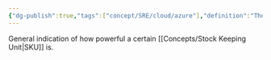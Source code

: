 ```yaml
---
{"dg-publish":true,"tags":["concept/SRE/cloud/azure"],"definition":"The concept of the Azure Compute Unit provides a way of comparing compute (CPU) performance across Azure SKUs.","aliases":["ACU"],"ms-learn-url":"https://learn.microsoft.com/en-us/azure/virtual-machines/acu","creation_date":"2024-05-02 22:00","permalink":"/concepts/azure-compute-unit/","dgPassFrontmatter":true}
---
```



General indication of how powerful a certain [[Concepts/Stock Keeping Unit\|SKU]] is.